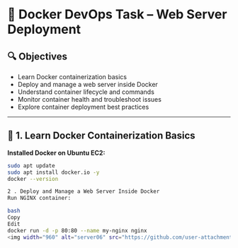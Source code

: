 # 🐳 Docker DevOps Task – Web Server Deployment

## 🔍 Objectives
- Learn Docker containerization basics
- Deploy and manage a web server inside Docker
- Understand container lifecycle and commands
- Monitor container health and troubleshoot issues
- Explore container deployment best practices

---

## 📁 1. Learn Docker Containerization Basics

**Installed Docker on Ubuntu EC2:**
```bash
sudo apt update
sudo apt install docker.io -y
docker --version

2 . Deploy and Manage a Web Server Inside Docker
Run NGINX container:

bash
Copy
Edit
docker run -d -p 80:80 --name my-nginx nginx
<img width="960" alt="server06" src="https://github.com/user-attachments/assets/2e64e03a-edde-448e-90f9-29d4ca450a87" />

